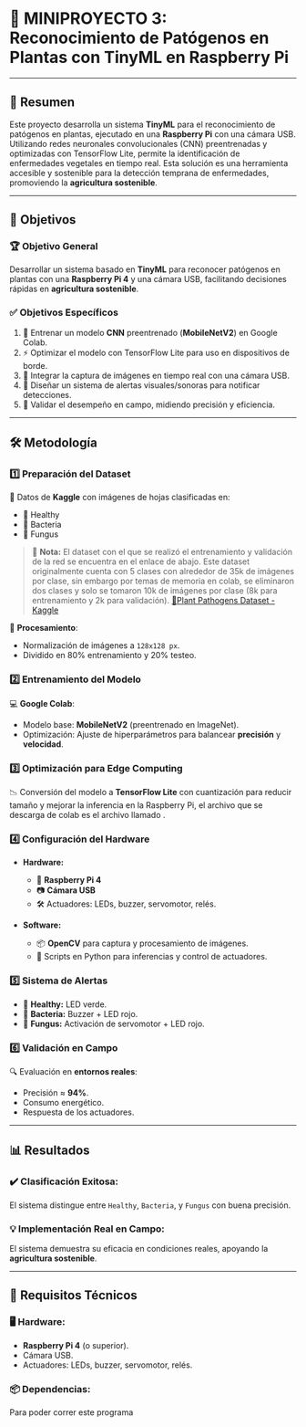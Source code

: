 # 🌱 **MINIPROYECTO 3: Reconocimiento de Patógenos en Plantas con TinyML en Raspberry Pi**  

---

## 📝 **Resumen**  
Este proyecto desarrolla un sistema **TinyML** para el reconocimiento de patógenos en plantas, ejecutado en una **Raspberry Pi** con una cámara USB. Utilizando redes neuronales convolucionales (CNN) preentrenadas y optimizadas con TensorFlow Lite, permite la identificación de enfermedades vegetales en tiempo real. Esta solución es una herramienta accesible y sostenible para la detección temprana de enfermedades, promoviendo la **agricultura sostenible**.  

---

## 🎯 **Objetivos**  
### 🏆 **Objetivo General**  
Desarrollar un sistema basado en **TinyML** para reconocer patógenos en plantas con una **Raspberry Pi 4** y una cámara USB, facilitando decisiones rápidas en **agricultura sostenible**. 

### ✅ **Objetivos Específicos**  
1. 🧠 Entrenar un modelo **CNN** preentrenado (**MobileNetV2**) en Google Colab.  
2. ⚡ Optimizar el modelo con TensorFlow Lite para uso en dispositivos de borde.  
3. 📸 Integrar la captura de imágenes en tiempo real con una cámara USB.  
4. 🚨 Diseñar un sistema de alertas visuales/sonoras para notificar detecciones.  
5. 🔬 Validar el desempeño en campo, midiendo precisión y eficiencia.  

---

## 🛠️ **Metodología**  
 
### 1️⃣ **Preparación del Dataset**  
📂 Datos de **Kaggle** con imágenes de hojas clasificadas en:  
- 🌿 Healthy  
- 🦠 Bacteria  
- 🍄 Fungus  
> :memo: **Nota:** El dataset con el que se realizó el entrenamiento y validación de la red se encuentra en el enlace de abajo. Este dataset originalmente cuenta con 5 clases con alrededor de 35k de imágenes por clase, sin embargo por temas de memoria en colab, se eliminaron dos clases y solo se tomaron 10k de imágenes por clase (8k para entrenamiento y 2k para validación).
[🔗Plant Pathogens Dataset - Kaggle](https://www.kaggle.com/datasets/sujallimje/plant-pathogens)

🔄 **Procesamiento**:  
- Normalización de imágenes a `128x128 px`.  
- Dividido en 80% entrenamiento y 20% testeo.  

### 2️⃣ **Entrenamiento del Modelo**  
💻 **Google Colab**:  
- Modelo base: **MobileNetV2** (preentrenado en ImageNet).  
- Optimización: Ajuste de hiperparámetros para balancear **precisión** y **velocidad**.  

### 3️⃣ **Optimización para Edge Computing**  
📉 Conversión del modelo a **TensorFlow Lite** con cuantización para reducir tamaño y mejorar la inferencia en la Raspberry Pi, el archivo que se descarga de colab es el archivo llamado .  

### 4️⃣ **Configuración del Hardware**  
- **Hardware:**  
  - 🔴 **Raspberry Pi 4**  
  - 📷 **Cámara USB**  
  - 🛠️ Actuadores: LEDs, buzzer, servomotor, relés.  

- **Software:**  
  - 📦 **OpenCV** para captura y procesamiento de imágenes.  
  - 📜 Scripts en Python para inferencias y control de actuadores.  

### 5️⃣ **Sistema de Alertas**  
- 🌿 **Healthy:** LED verde.  
- 🦠 **Bacteria:** Buzzer + LED rojo.  
- 🍄 **Fungus:** Activación de servomotor + LED rojo.  

### 6️⃣ **Validación en Campo**  
🔍 Evaluación en **entornos reales**:  
- Precisión ≈ **94%**.  
- Consumo energético.  
- Respuesta de los actuadores.  

---

## 📊 **Resultados**  
### ✔️ **Clasificación Exitosa:**  
El sistema distingue entre `Healthy`, `Bacteria`, y `Fungus` con buena precisión.    

### 💡 **Implementación Real en Campo:**  
El sistema demuestra su eficacia en condiciones reales, apoyando la **agricultura sostenible**.  

---

## 🔧 **Requisitos Técnicos**  
### 🖥️ **Hardware:**  
- **Raspberry Pi 4** (o superior).  
- Cámara USB.  
- Actuadores: LEDs, buzzer, servomotor, relés.  

### 📦 **Dependencias:**  
Para poder correr este programa
